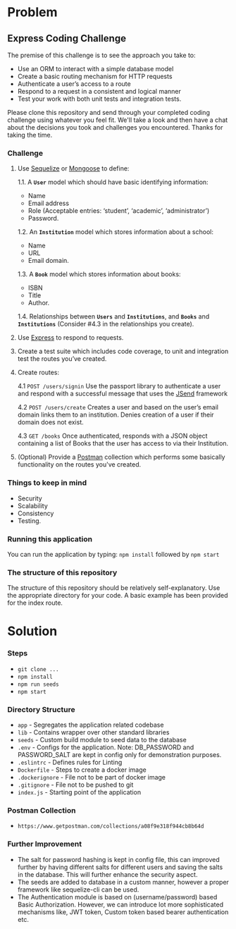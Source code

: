 # Problem

## Express Coding Challenge
The premise of this challenge is to see the approach you take to:
- Use an ORM to interact with a simple database model
- Create a basic routing mechanism for HTTP requests
- Authenticate a user’s access to a route
- Respond to a request in a consistent and logical manner
- Test your work with both unit tests and integration tests.

Please clone this repository and send through your completed coding challenge using whatever you feel fit. We'll take a look and then have a chat about the decisions you took and challenges you encountered. Thanks for taking the time.

### Challenge
1. Use [Sequelize](http://docs.sequelizejs.com/manual/installation/getting-started) or [Mongoose](https://mongoosejs.com/) to define:

   1.1. A **`User`** model which should have basic identifying information:
      - Name
      - Email address
      - Role (Acceptable entries: ‘student’, ‘academic’, ‘administrator’)
      - Password.

   1.2. An **`Institution`** model which stores information about a school:
      - Name
      - URL
      - Email domain.
      
   1.3. A **`Book`** model which stores information about books:
      - ISBN
      - Title
      - Author.
      
   1.4. Relationships between **`Users`** and **`Institutions`**, and **`Books`** and **`Institutions`** (Consider #4.3 in the relationships you create).
2. Use [Express](https://expressjs.com/) to respond to requests.
3. Create a test suite which includes code coverage, to unit and integration test the routes you’ve created.
4. Create routes:

    4.1 `POST /users/signin` Use the passport library to authenticate a user and respond with a successful message that uses the [JSend](https://labs.omniti.com/labs/jsend) framework
    
    4.2 `POST /users/create` Creates a user and based on the user’s email domain links them to an institution. Denies creation of a user if their domain does not exist.
    
    4.3 `GET /books` Once authenticated, responds with a JSON object containing a list of Books that the user has access to via their Institution.
5. (Optional) Provide a [Postman](https://www.getpostman.com/) collection which performs some basically functionality on the routes you've created.

### Things to keep in mind
- Security
- Scalability
- Consistency
- Testing.

### Running this application
You can run the application by typing:
`npm install` followed by `npm start` 

### The structure of this repository
The structure of this repository should be relatively self-explanatory. 
Use the appropriate directory for your code. A basic example has been provided for the index route.

# Solution

### Steps
- `git clone ...`
- `npm install`
- `npm run seeds`
- `npm start`

### Directory Structure
- `app` - Segregates the application related codebase
- `lib` - Contains wrapper over other standard libraries
- `seeds` - Custom build module to seed data to the database
- `.env` - Configs for the application. Note: DB_PASSWORD and PASSWORD_SALT are kept in config only for demonstration purposes.
- `.eslintrc` - Defines rules for Linting
- `Dockerfile` - Steps to create a docker image
- `.dockerignore` - File not to be part of docker image
- `.gitignore` - File not to be pushed to git
- `index.js` - Starting point of the application

### Postman Collection
- `https://www.getpostman.com/collections/a08f9e318f944cb8b64d`

### Further Improvement
- The salt for password hashing is kept in config file, this can improved further by having different salts for different users and saving the salts in the database. This will further enhance the security aspect.
- The seeds are added to database in a custom manner, however a proper framework like sequelize-cli can be used.
- The Authentication module is based on (username/password) based Basic Authorization. However, we can introduce lot more sophisticated mechanisms like, JWT token, Custom token based bearer authentication etc.
